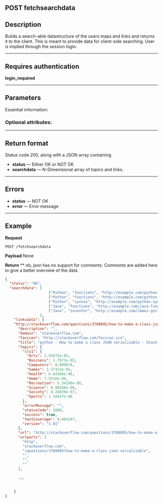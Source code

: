 ## POST fetchsearchdata

## Description
Builds a search-able datastructure of the users maps and links and returns it to the client.
This is meant to provide data for client-side searching. User is implied through the
session login.

***

## Requires authentication
**login_required**

***

## Parameters
Essential information:


### Optional attributes:

***

## Return format
Status code 200, along with a JSON array containing 
- **status** — Either OK or NOT OK
- **searchdata** — N-Dimenisional array of topics and links.

***

## Errors
- **status** — NOT OK
- **error** — Error message

***

## Example
**Request**

    POST /fetchsearchdata

**Payload**
None


**Return**
** nb, json has no support for comments. Comments are added here to give a better overview of the data
``` json
{
  "status": "OK",
  "searchdata": [ 
                    ["Python", "functions", "http://example.com/python-functions"], 
                    ["Python", "functions", "http://example.com/python-use-def"], 
                    ["Python", "syntax", "http://example.com/python-syntax"],
                    ["Java", "functions", "http://example.com/java-functions"],
                    ["Java", "inventor", "http://example.com/James-gosling"]
                ],
    "linksdata": {
    "http://stackoverflow.com/questions/3768895/how-to-make-a-class-json-serializable": {
      "description": "", 
      "domain": "stackoverflow.com", 
      "favicon": "http://stackoverflow.com/favicon.ico", 
      "title": "python - How to make a class JSON serializable - Stack Overflow", 
      "topics": {
        "cls1": {
          "Arts": 3.93073e-05, 
          "Business": 1.7971e-05, 
          "Computers": 0.999878, 
          "Games": 3.37321e-05, 
          "Health": 6.84366e-06, 
          "Home": 7.5316e-06, 
          "Recreation": 5.34196e-06, 
          "Science": 8.90356e-06, 
          "Society": 8.24659e-07, 
          "Sports": 1.18447e-06
        }, 
        "errorMessage": "", 
        "statusCode": 2000, 
        "success": true, 
        "textCoverage": 0.464187, 
        "version": "1.01"
      }, 
      "url": "http://stackoverflow.com/questions/3768895/how-to-make-a-class-json-serializable", 
      "urlparts": [
        "http", 
        "stackoverflow.com", 
        "/questions/3768895/how-to-make-a-class-json-serializable", 
        "", 
        "", 
        ""
      ],
      
      ...
      
      
    }
}
```


